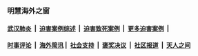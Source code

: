 
### 明慧海外之窗

####  [武汉肺炎](indexes/365.md?t=05082000) &nbsp;|&nbsp;  [迫害案例综述](indexes/328.md?t=05082000) &nbsp;|&nbsp; [迫害致死案例](indexes/277.md?t=05082000)  &nbsp;|&nbsp; [更多迫害案例](indexes/81.md?t=05082000)  &nbsp;|&nbsp; 
####  [时事评论](indexes/19.md?t=05082000) &nbsp;|&nbsp; [海外简讯](indexes/245.md?t=05082000)&nbsp;|&nbsp;  [社会支持](indexes/140.md?t=05082000) &nbsp;|&nbsp; [褒奖决议](indexes/282.md?t=05082000) &nbsp;|&nbsp; [社区报道](indexes/91.md?t=05082000)  &nbsp;|&nbsp; [天人之间](indexes/78.md?t=05082000) 

